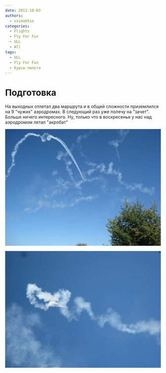 ```yaml
---
date: 2011-10-03
authors:
  - vsimakhin
categories:
  - Flights
  - Fly For Fun
  - ULL
  - All
tags:
  - ULL
  - Fly For Fun
  - Курсы пилота
---
```


# Подготовка

На выходных отлетал два маршрута и в общей сложности приземлился на 9 "чужих" аэродромах. В следующий раз уже полечу на "зачет". Больше ничего интересного. Ну, только что в воскресенье у нас над аэродромом летал "акробат"

![](IMG_1200.jpg)

![](IMG_1207.jpg)